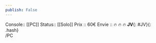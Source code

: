 ```yaml
---
publish: False
---
```

Console:: [[PC]]
Status:: [[Solo]]
Prix :: 60€
Envie :: 🔥 🔥 🔥
**JV**{: #JV}{: .hash}  
/PC